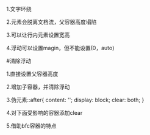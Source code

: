 1.文字环绕

2.元素会脱离文档流，父容器高度塌陷

3.可以让行内元素设置宽高

4.浮动可以设置magin，但不能设置(0，auto)

#清除浮动

1.直接设置父容器高度

2.增加子容器，并清除浮动

3.伪元素::after{
            content: '';
            display: block;
            clear: both;
        }

4.对下面受影响的容器添加clear

5.借助bfc容器的特点